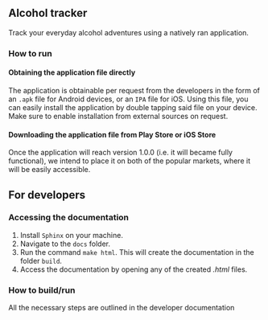 ## Alcohol tracker

Track your everyday alcohol adventures using a natively ran application.

### How to run

#### Obtaining the application file directly

The application is obtainable per request from the developers in the form of an `.apk` file for Android devices, or an `IPA` file for iOS. Using this file, you can easily install the application by double tapping said file on your device. Make sure to enable installation from external sources on request.

#### Downloading the application file from Play Store or iOS Store

Once the application will reach version 1.0.0 (i.e. it will became fully functional), we intend to place it on both of the popular markets, where it will be easily accessible.


## For developers

### Accessing the documentation

1. Install `Sphinx` on your machine.
1. Navigate to the `docs` folder.
1. Run the command `make html`. This will create the documentation in the folder `build`.
1. Access the documentation by opening any of the created *.html* files.

### How to build/run

All the necessary steps are outlined in the developer documentation
